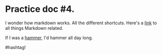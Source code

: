 # Practice doc #4.

I wonder how markdown works.  All the different shortcuts.
Here's a [link](https://github.com/adam-p/markdown-here/wiki/Markdown-Cheatsheet) to all things Markdown related.


If I was a [hammer](https://en.wikipedia.org/wiki/Hammer), I'd hammer all day long.

#hashtag!
